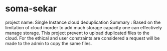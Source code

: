 # soma-sekar
project name: Single Instance cloud deduplication
Summary : Based on the limitation of cloud inorder to add much storage capacity one can effectively manage storage. This project prevent to upload duplicated files to the cloud. For the ethical and user constraints are considered a request will be made to the admin to copy the same files.
